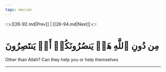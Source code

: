 ```yaml
---
tags: meccan
---
```


👈 [[26-92.md|Prev]] | [[26-94.md|Next]] 👉

# مِن دُونِ ٱللَّهِ هَلۡ يَنصُرُونَكُمۡ أَوۡ يَنتَصِرُونَ

Other than Allah? Can they help you or help themselves

---

